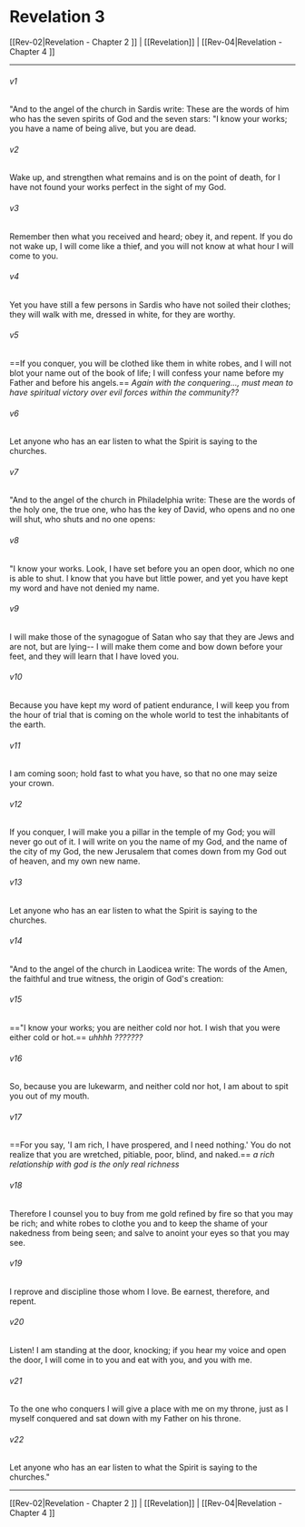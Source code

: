 # Revelation 3

[[Rev-02|Revelation - Chapter 2 ]] | [[Revelation]] | [[Rev-04|Revelation - Chapter 4 ]]
***

###### v1
"And to the angel of the church in Sardis write: These are the words of him who has the seven spirits of God and the seven stars: "I know your works; you have a name of being alive, but you are dead.
###### v2
Wake up, and strengthen what remains and is on the point of death, for I have not found your works perfect in the sight of my God.
###### v3
Remember then what you received and heard; obey it, and repent. If you do not wake up, I will come like a thief, and you will not know at what hour I will come to you.
###### v4
Yet you have still a few persons in Sardis who have not soiled their clothes; they will walk with me, dressed in white, for they are worthy.
###### v5
==If you conquer, you will be clothed like them in white robes, and I will not blot your name out of the book of life; I will confess your name before my Father and before his angels.== *Again with the conquering..., must mean to have spiritual victory over evil forces within the community??* 
###### v6
Let anyone who has an ear listen to what the Spirit is saying to the churches.
###### v7
"And to the angel of the church in Philadelphia write: These are the words of the holy one, the true one, who has the key of David, who opens and no one will shut, who shuts and no one opens:
###### v8
"I know your works. Look, I have set before you an open door, which no one is able to shut. I know that you have but little power, and yet you have kept my word and have not denied my name.
###### v9
I will make those of the synagogue of Satan who say that they are Jews and are not, but are lying-- I will make them come and bow down before your feet, and they will learn that I have loved you.
###### v10
Because you have kept my word of patient endurance, I will keep you from the hour of trial that is coming on the whole world to test the inhabitants of the earth.
###### v11
I am coming soon; hold fast to what you have, so that no one may seize your crown.
###### v12
If you conquer, I will make you a pillar in the temple of my God; you will never go out of it. I will write on you the name of my God, and the name of the city of my God, the new Jerusalem that comes down from my God out of heaven, and my own new name.
###### v13
Let anyone who has an ear listen to what the Spirit is saying to the churches.
###### v14
"And to the angel of the church in Laodicea write: The words of the Amen, the faithful and true witness, the origin of God's creation:
###### v15
=="I know your works; you are neither cold nor hot. I wish that you were either cold or hot.== *uhhhh ???????* 
###### v16
So, because you are lukewarm, and neither cold nor hot, I am about to spit you out of my mouth.
###### v17
==For you say, 'I am rich, I have prospered, and I need nothing.' You do not realize that you are wretched, pitiable, poor, blind, and naked.== *a rich relationship with god is the only real richness*
###### v18
Therefore I counsel you to buy from me gold refined by fire so that you may be rich; and white robes to clothe you and to keep the shame of your nakedness from being seen; and salve to anoint your eyes so that you may see.
###### v19
I reprove and discipline those whom I love. Be earnest, therefore, and repent.
###### v20
Listen! I am standing at the door, knocking; if you hear my voice and open the door, I will come in to you and eat with you, and you with me.
###### v21
To the one who conquers I will give a place with me on my throne, just as I myself conquered and sat down with my Father on his throne.
###### v22
Let anyone who has an ear listen to what the Spirit is saying to the churches."

***

[[Rev-02|Revelation - Chapter 2 ]] | [[Revelation]] | [[Rev-04|Revelation - Chapter 4 ]]
